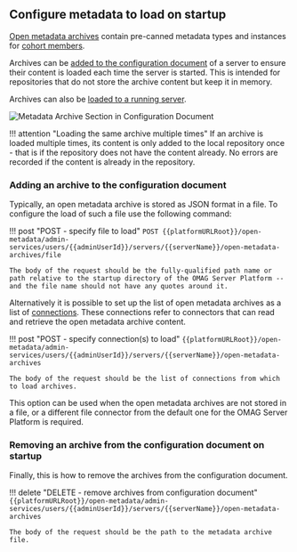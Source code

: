 <!-- SPDX-License-Identifier: CC-BY-4.0 -->
<!-- Copyright Contributors to the Egeria project. -->

## Configure metadata to load on startup

[Open metadata archives](/egeria-docs/concepts/open-metadata-archive) contain pre-canned metadata types and instances for [cohort members](/egeria-docs/concepts/cohort-members).

Archives can be [added to the configuration document](#adding-an-archive-to-the-configuration-document) of a server to ensure their content is loaded each time the server is started. This is intended for repositories that do not store the archive content but keep it in memory.

Archives can also be [loaded to a running server](/egeria-docs/guides/operations/adding-archive-to-a-running-server).

![Metadata Archive Section in Configuration Document](/egeria-docs/guides/admin/servers/configuration-docs-section-metadata-archives.svg)

!!! attention "Loading the same archive multiple times"
    If an archive is loaded multiple times, its content is only added to the local repository once - that is if the repository does not have the content already.  No errors are recorded if the content is already in the repository.
    
### Adding an archive to the configuration document

Typically, an open metadata archive is stored as JSON format in a file. To configure the load of such a file use the following command:

!!! post "POST - specify file to load"
    ```
    POST {{platformURLRoot}}/open-metadata/admin-services/users/{{adminUserId}}/servers/{{serverName}}/open-metadata-archives/file
    ```

    The body of the request should be the fully-qualified path name or path relative to the startup directory of the OMAG Server Platform -- and the file name should not have any quotes around it.

Alternatively it is possible to set up the list of open metadata archives as a list of [connections](/egeria-docs/concepts/connection). These connections refer to connectors that can read and retrieve the open metadata archive content.

!!! post "POST - specify connection(s) to load"
    ```
    {{platformURLRoot}}/open-metadata/admin-services/users/{{adminUserId}}/servers/{{serverName}}/open-metadata-archives
    ```

    The body of the request should be the list of connections from which to load archives.

This option can be used when the open metadata archives are not stored in a file, or a different file connector from the default one for the OMAG Server Platform is required.

### Removing an archive from the configuration document on startup

Finally, this is how to remove the archives from the configuration document.

!!! delete "DELETE - remove archives from configuration document"
    ```
    {{platformURLRoot}}/open-metadata/admin-services/users/{{adminUserId}}/servers/{{serverName}}/open-metadata-archives
    ```

    The body of the request should be the path to the metadata archive file.
